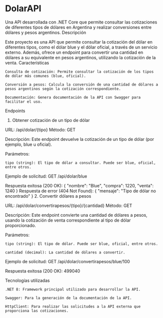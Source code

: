 # DolarAPI
Una API desarrollada con .NET Core que permite consultar las cotizaciones de diferentes tipos de dólares en Argentina y realizar conversiones entre dólares y pesos argentinos.
Descripción

Este proyecto es una API que permite consultar la cotización del dólar en diferentes tipos, como el dólar blue y el dólar oficial, a través de un servicio externo. Además, ofrece un endpoint para convertir una cantidad en dólares a su equivalente en pesos argentinos, utilizando la cotización de la venta.
Características

    Consulta de cotización: Permite consultar la cotización de los tipos de dólar más comunes (blue, oficial).

    Conversión a pesos: Calcula la conversión de una cantidad de dólares a pesos argentinos según la cotización correspondiente.

    Documentación: Genera documentación de la API con Swagger para facilitar el uso.

Endpoints
1. Obtener cotización de un tipo de dólar

URL: /api/dolar/{tipo}
Método: GET

Descripción:
Este endpoint devuelve la cotización de un tipo de dólar (por ejemplo, blue u oficial).

Parámetros:

    tipo (string): El tipo de dólar a consultar. Puede ser blue, oficial, entre otros.

Ejemplo de solicitud:
GET /api/dolar/blue

Respuesta exitosa (200 OK):
{
    "nombre": "Blue",
    "compra": 1220,
    "venta": 1240
}
Respuesta de error (404 Not Found):
{
    "mensaje": "Tipo de dólar no encontrado"
}
2. Convertir dólares a pesos

URL: /api/dolar/convertirapesos/{tipo}/{cantidad}
Método: GET

Descripción:
Este endpoint convierte una cantidad de dólares a pesos, usando la cotización de venta correspondiente al tipo de dólar proporcionado.

Parámetros:

    tipo (string): El tipo de dólar. Puede ser blue, oficial, entre otros.

    cantidad (decimal): La cantidad de dólares a convertir.

Ejemplo de solicitud:
GET /api/dolar/convertirapesos/blue/100

Respuesta exitosa (200 OK):
499040

Tecnologías utilizadas

    .NET 8: Framework principal utilizado para desarrollar la API.

    Swagger: Para la generación de la documentación de la API.

    HttpClient: Para realizar las solicitudes a la API externa que proporciona las cotizaciones.

